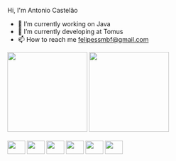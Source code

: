 Hi, I'm Antonio Castelão

- 🔭 I’m currently working on Java
- 🌱 I’m currently developing at Tomus
- 📫 How to reach me felipessmbf@gmail.com

<div>
    <a href="https://github.com/agcastelao"></a>
    <img height="180em" src="https://github-readme-stats.vercel.app/api?username=agcastelao&theme=dracula&show_icons=true&hide_border=false&count_private=false"/>
    <img height="180em" src="https://github-readme-stats.vercel.app/api/top-langs/?username=agcastelao&theme=dracula&show_icons=true&hide_border=false&layout=compact"/>
</div>

<br>

<div style="display: inline-block;">
    <img align="center" height="30" width="40" src="https://cdn.jsdelivr.net/gh/devicons/devicon@latest/icons/java/java-original.svg" />
    <img align="center" height="30" width="40"src="https://cdn.jsdelivr.net/gh/devicons/devicon@latest/icons/javascript/javascript-original.svg" />        
    <img align="center" height="30" width="40"src="https://cdn.jsdelivr.net/gh/devicons/devicon@latest/icons/spring/spring-original.svg" />
    <img align="center" height="30" width="40"src="https://cdn.jsdelivr.net/gh/devicons/devicon@latest/icons/python/python-original.svg" /> 
    <img align="center" height="30" width="40"src="https://cdn.jsdelivr.net/gh/devicons/devicon@latest/icons/html5/html5-original.svg" />          
    <img align="center" height="30" width="40"src="https://cdn.jsdelivr.net/gh/devicons/devicon@latest/icons/css3/css3-original.svg" />                 
</div>
